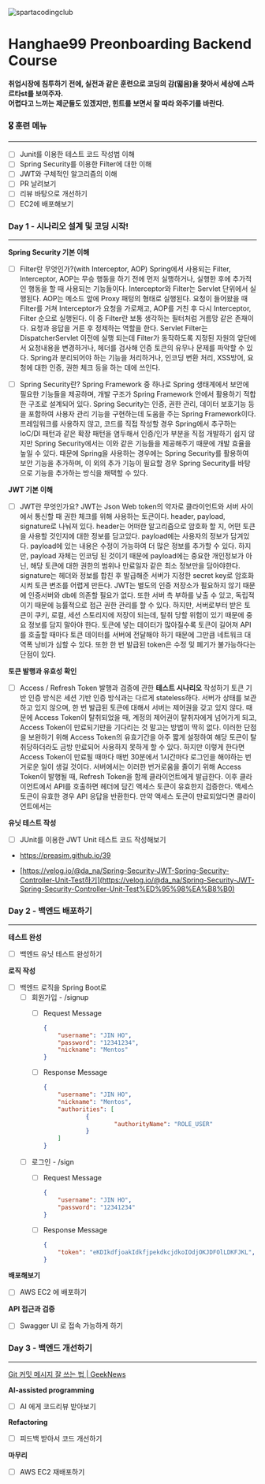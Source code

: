 ![spartacodingclub](https://noticon-static.tammolo.com/dgggcrkxq/image/upload/v1719643111/noticon/yeqwdeuiybor5m4hh7zj.png)
# Hanghae99 Preonboarding Backend Course

**취업시장에 침투하기 전에, 실전과 같은 훈련으로 코딩의 감(떫음)을 찾아서 세상에 스파르타st를 보여주자.<br />
어렵다고 느끼는 제군들도 있겠지만, 힌트를 보면서 잘 따라 와주기를 바란다.**



### 🎖️ 훈련 메뉴

---
- [ ]  Junit를 이용한 테스트 코드 작성법 이해
- [ ]  Spring Security를 이용한 Filter에 대한 이해
- [ ]  JWT와 구체적인 알고리즘의 이해
- [ ]  PR 날려보기
- [ ]  리뷰 바탕으로 개선하기
- [ ]  EC2에 배포해보기

### Day 1 - 시나리오 설계 및 코딩 시작!

---
**Spring Security 기본 이해**

- [ ]  Filter란 무엇인가?(with Interceptor, AOP)
      Spring에서 사용되는 Filter, Interceptor, AOP는 무승 행동을 하기 전에 먼저 실행하거나, 실행한 후에 추가적인 행동을 할 때 사용되는 기능들이다.
      Interceptor와 Filter는 Servlet 단위에서 실행된다. AOP는 메소드 앞에 Proxy 패텅의 형태로 실행된다.
      요청이 들어왔을 때 Filter를 거쳐 Interceptor가 요청을 가로채고, AOP를 거친 후 다시 Interceptor, Filter 순으로 실행된다.
      이 중 Filter란 보통 생각하는 필터처럼 거름망 같은 존재이다. 요청과 응답을 거른 후 정제하는 역할을 한다.
      Servlet Filter는 DispatcherServlet 이전에 실행 되는데 Filter가 동작하도록 지정된 자원의 앞단에서 요청내용을 변경하거나, 헤더를 검사해 인증 토큰의 유무나 문제를 파악할 수 있다.
      Spring과 분리되어야 하는 기능을 처리하거나, 인코딩 변환 처리, XSS방어, 요청에 대한 인증, 권한 체크 등을 하는 데에 쓰인다.

- [ ]  Spring Security란?
      Spring Framework 중 하나로 Spring 생태계에서 보안에 필요한 기능들을 제공하며, 개발 구조가 Spring Framework 안에서 활용하기 적합한 구조로 설계되어 있다.
      Spring Security는 인증, 권한 관리, 데이터 보호기능 등을 포함하여 사용자 관리 기능을 구현하는데 도움을 주는 Spring Framework이다.
      프레임워크를 사용하지 않고, 코드를 직접 작성할 경우 Spring에서 추구하는 IoC/DI 패턴과 같은 확장 패턴을 염두해서 인증/인가 부분을 직접 개발하기 쉽지 않지만 Spring Security에서는
      이와 같은 기능들을 제공해주기 때문에 개발 효율을 높일 수 있다.
      때문에 Spring을 사용하는 경우에는 Spring Security를 활용하여 보안 기능을 추가하며, 이 외의 추가 기능이 필요할 경우 Spring Security를 바탕으로 기능을 추가하는 방식을 채택할 수 있다.

**JWT 기본 이해**

- [ ]  JWT란 무엇인가요?
      JWT는 Json Web token의 약자로 클라이언트와 서버 사이에서 통신할 때 권한 체크를 위해 사용하는 토큰이다.
      header, payload, signature로 나눠져 있다.
      header는 어떠한 알고리즘으로 암호화 할 지, 어떤 토큰을 사용할 것인지에 대한 정보를 담고있다.
      payload에는 사용자의 정보가 담겨있다. payload에 있는 내용은 수정이 가능하여 더 많은 정보를 추가할 수 있다.
      하지만, payload 자체는 인코딩 된 것이기 때문에 payload에는 중요한 개인정보가 아닌, 해당 토큰에 대한 권한의 범위나 만료일자 같은 최소 정보만을 담아야한다.
      signature는 헤더와 정보를 합친 후 발급해준 서버가 지정한 secret key로 암호화시켜 토큰 변조를 어렵게 만든다.
      JWT는 별도의 인증 저장소가 필요하지 않기 때문에 인증서버와 db에 의존할 필요가 없다. 또한 서버 측 부하를 낮출 수 있고, 독립적이기 때문에 능률적으로 접근 권한 관리를 할 수 있다.
      하지만, 서버로부터 받은 토큰이 쿠키, 로컬, 세션 스토리지에 저장이 되는데, 탈취 당할 위험이 있기 때문에 중요 정보를 담지 말아야 한다.
      토큰에 넣는 데이터가 많아질수록 토큰이 길어져 API를 호출할 때마다 토큰 데이터를 서버에 전달해야 하기 때문에 그만큼 네트워크 대역폭 낭비가 심할 수 있다.
      또한 한 번 발급된 token은 수정 및 폐기가 불가능하다는 단점이 있다.

**토큰 발행과 유효성 확인**

- [ ]  Access / Refresh Token 발행과 검증에 관한 **테스트 시나리오** 작성하기
      토큰 기반 인증 방식은 세션 기반 인증 방식과는 다르게 stateless하다. 서버가 상태를 보관하고 있지 않으며, 한 번 발급된 토큰에 대해서 서버는 제어권을 갖고 있지 않다.
      때문에 Access Token이 탈취되었을 때, 계정의 제어권이 탈취자에게 넘어가게 되고, Access Token이 만료되기만을 기다리는 것 말고는 방법이 딱히 없다.
      이러한 단점을 보완하기 위해 Access Token의 유효기간을 아주 짧게 설정하여 해당 토큰이 탈취당하더라도 금방 만료되어 사용하지 못하게 할 수 있다. 하지만 이렇게 한다면 Access Token이 만료될 때마다 매번 30분에서 1시간마다 로그인을 해야하는 번거로운 일이 생길 것이다. 서버에서는 이러한 번거로움을 줄이기 위해 Access Token이 발행될 때, Refresh Token을 함께 클라이언트에게 발급한다.
      이후 클라이언트에서 API를 호출하면 헤더에 담긴 액세스 토큰이 유효한지 검증한다.
      액세스 토큰이 유효한 경우 API 응답을 반환한다.
      만약 액세스 토큰이 만료되었다면 클라이언트에서는 

**유닛 테스트 작성**

- [ ]  JUnit를 이용한 JWT Unit 테스트 코드 작성해보기

  - https://preasim.github.io/39

  - [https://velog.io/@da_na/Spring-Security-JWT-Spring-Security-Controller-Unit-Test하기](https://velog.io/@da_na/Spring-Security-JWT-Spring-Security-Controller-Unit-Test%ED%95%98%EA%B8%B0)


### Day 2 - 백엔드 배포하기

---
**테스트 완성**

- [ ]  백엔드 유닛 테스트 완성하기

**로직 작성**

- [ ]  백엔드 로직을 Spring Boot로
    - [ ]  회원가입 - /signup
        - [ ]  Request Message

           ```json
           {
               "username": "JIN HO",
               "password": "12341234",
               "nickname": "Mentos"
           }
           ```

        - [ ]  Response Message

           ```json
           {
               "username": "JIN HO",
               "nickname": "Mentos",
               "authorities": [
                       {
                               "authorityName": "ROLE_USER"
                       }
               ]		
           }
           ```

    - [ ]  로그인 - /sign
        - [ ]  Request Message

           ```json
           {
               "username": "JIN HO",
               "password": "12341234"
           }
           ```

        - [ ]  Response Message

           ```json
           {
               "token": "eKDIkdfjoakIdkfjpekdkcjdkoIOdjOKJDFOlLDKFJKL",
           }
           ```


**배포해보기**

- [ ]  AWS EC2 에 배포하기

**API 접근과 검증**

- [ ]  Swagger UI 로 접속 가능하게 하기

### Day 3 - 백엔드 개선하기

---
[Git 커밋 메시지 잘 쓰는 법 | GeekNews](https://news.hada.io/topic?id=9178&utm_source=slack&utm_medium=bot&utm_campaign=TQ595477U)

**AI-assisted programming**

- [ ]  AI 에게 코드리뷰 받아보기

**Refactoring**

- [ ]  피드백 받아서 코드 개선하기

**마무리**

- [ ]  AWS EC2 재배포하기
